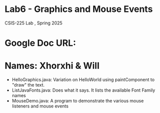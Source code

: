# Lab6 - Graphics and Mouse Events
CSIS-225 Lab , Spring 2025
# Google Doc URL:

# Names: Xhorxhi & Will

- HelloGraphics.java: Variation on HelloWorld using paintComponent to "draw" the text.
- ListJavaFonts.java: Does what it says.  It lists the available Font Family names
- MouseDemo.java: A program to demonstrate the various mouse listeners and mouse events



